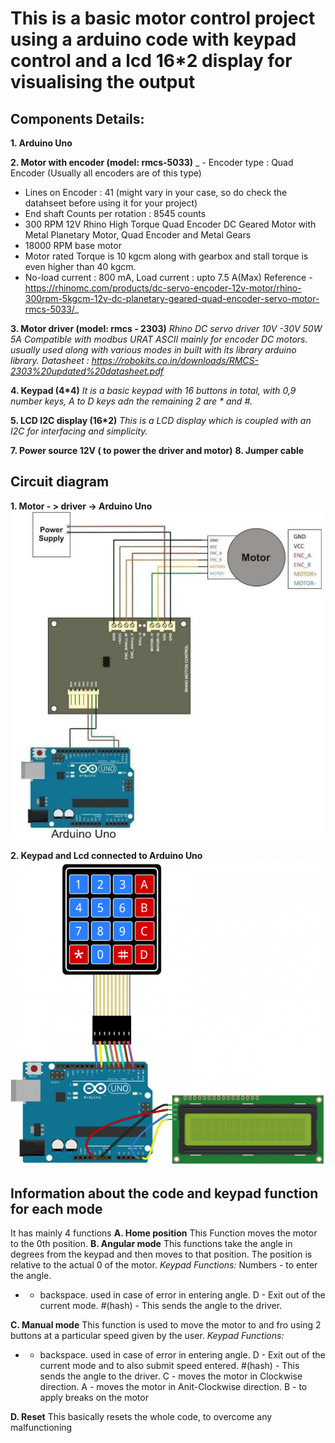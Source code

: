# **This is a basic motor control project using a arduino code with keypad control and a lcd 16*2 display for visualising the output**

## Components Details:

**1. Arduino Uno**

**2. Motor with encoder (model: rmcs-5033)**
_ - Encoder type : Quad Encoder (Usually all encoders are of this type)
 - Lines on Encoder : 41 (might vary in your case, so do check the datahseet before using it for your project)
 - End shaft Counts per rotation : 8545 counts
 - 300 RPM 12V Rhino High Torque Quad Encoder DC Geared Motor with Metal Planetary Motor, Quad Encoder and Metal Gears
 - 18000 RPM base motor
 - Motor rated Torque is 10 kgcm along with gearbox and stall torque is even higher than 40 kgcm.
 - No-load current : 800 mA, Load current : upto 7.5 A(Max) 
Reference - https://rhinomc.com/products/dc-servo-encoder-12v-motor/rhino-300rpm-5kgcm-12v-dc-planetary-geared-quad-encoder-servo-motor-rmcs-5033/_

**3. Motor driver (model: rmcs - 2303)**
_Rhino DC servo driver 10V -30V 50W 5A Compatible with modbus URAT ASCII mainly for encoder DC motors. usually used along with various modes in built with its library arduino library.
Datasheet : https://robokits.co.in/downloads/RMCS-2303%20updated%20datasheet.pdf_

**4. Keypad (4*4)**
_It is a basic keypad with 16 buttons in total, with 0,9 number keys, A to D keys adn the remaining 2 are * and #._

**5. LCD I2C display (16*2)**
_This is a LCD display which is coupled with an I2C for interfacing and simplicity._

**7. Power source 12V ( to power the driver and motor)**
**8. Jumper cable**

## **Circuit diagram**

**1. Motor - > driver -> Arduino Uno**
![Motor_2_Uno](https://github.com/raghvendra44/Angular-and-maunal-motor-keypad-control-with-display/blob/main/circuit_1.PNG?raw=true)

**2. Keypad and Lcd connected to Arduino Uno**
![Keypad_LCD_2_Uno](https://github.com/raghvendra44/Angular-and-maunal-motor-keypad-control-with-display/blob/main/circuit_2.PNG?raw=true)
 
## **Information about the code and keypad function for each mode**

It has mainly 4 functions
**A. Home position**
This Function moves the motor to the 0th position.
**B. Angular mode**
This functions take the angle in degrees from the keypad and then moves to that position. The position is relative to the actual 0 of the motor.
_Keypad Functions:_
Numbers - to enter the angle.
* - backspace. used in case of error in entering angle.
D - Exit out of the current mode.
#(hash) - This sends the angle to the driver.

**C. Manual mode**
This function is used to move the motor to and fro using 2 buttons at a particular speed given by the user.
_Keypad Functions:_
* - backspace. used in case of error in entering angle.
D - Exit out of the current mode and to also submit speed entered.
#(hash) - This sends the angle to the driver.
C - moves the motor in Clockwise direction.
A - moves the motor in Anit-Clockwise direction.
B - to apply breaks on the motor

**D. Reset**
This basically resets the whole code, to overcome any malfunctioning 
 

